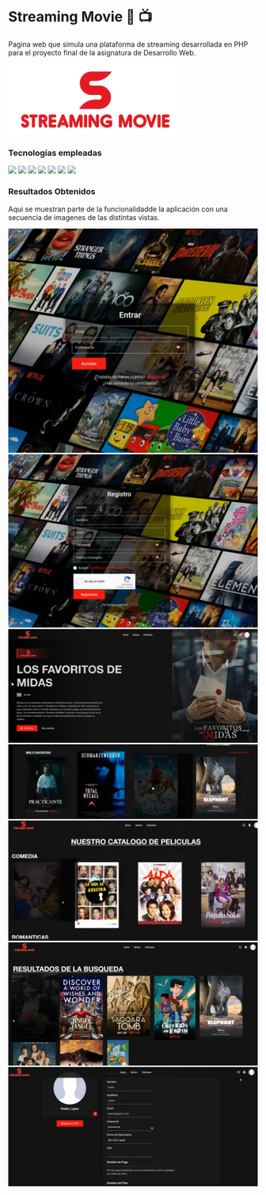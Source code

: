 # Streaming Movie 🎥 📺

Pagina web que simula una plataforma de streaming desarrollada en PHP para el proyecto final de la asignatura de Desarrollo Web.

![SPLASH](https://github.com/IvanSopena/DWProject/blob/main/public/img/tex1.png)


### Tecnologías empleadas

[![](https://img.shields.io/badge/Visual%20Studio%20Code-0078d7.svg?style=for-the-badge&logo=visual-studio-code&logoColor=white)]()
[![](https://img.shields.io/badge/php-%23777BB4.svg?style=for-the-badge&logo=php&logoColor=white)]()
[![](https://img.shields.io/badge/mysql-%2300f.svg?style=for-the-badge&logo=mysql&logoColor=white)]()
[![](https://img.shields.io/badge/jquery-%230769AD.svg?style=for-the-badge&logo=jquery&logoColor=white)]()
[![](https://img.shields.io/badge/css3-%231572B6.svg?style=for-the-badge&logo=css3&logoColor=white)]()
[![](https://img.shields.io/badge/apache-%23D42029.svg?style=for-the-badge&logo=apache&logoColor=white)]()
![](https://img.shields.io/badge/html5-%23E34F26.svg?style=for-the-badge&logo=html5&logoColor=white)

### Resultados Obtenidos

Aqui se muestran parte de la funcionalidadde la aplicación con una secuencia de imagenes de las distintas vistas.</br>

[![](https://github.com/IvanSopena/DWProject/blob/main/screenshot/Login.jpg)]()
[![](https://github.com/IvanSopena/DWProject/blob/main/screenshot/Registro.jpg)]()
[![](https://github.com/IvanSopena/DWProject/blob/main/screenshot/Main.jpg)]()
[![](https://github.com/IvanSopena/DWProject/blob/main/screenshot/Fav.jpg)]()
[![](https://github.com/IvanSopena/DWProject/blob/main/screenshot/catalogo.jpg)]()
[![](https://github.com/IvanSopena/DWProject/blob/main/screenshot/Busqueda.jpg)]()
[![](https://github.com/IvanSopena/DWProject/blob/main/screenshot/Profile.jpg)]()